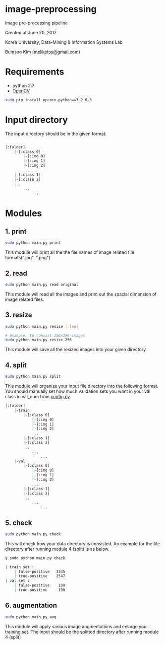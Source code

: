 image-preprocessing
====================================================================
Image pre-processing pipeline

Created at June 20, 2017

Korea University, Data-Mining & Information Systems Lab

Bumsoo Kim (meliketoy@gmail.com)

# Requirements
- python 2.7
- [OpenCV](http://opencv-python-tutroals.readthedocs.io/en/latest/py_tutorials/py_gui/py_image_display/py_image_display.html)
```bash
sudo pip install opencv-python==3.2.0.8
```

# Input directory
The input directory should be in the given format:
```bash

[:folder]
    |-[:class 0]
        |-[:img 0]
        |-[:img 1]
        |-[:img 2]
        ...
    |-[:class 1]
    |-[:class 2]
    ...
        ...
            ...

```

# Modules

## 1. print
```bash
sudo python main.py print
```
This module will print all the the file names of image related file formats(".jpg", ".png")

## 2. read
```bash
sudo python main.py read original
```
This module will read all the images and print out the spacial dimension of image related files.

## 3. resize
```bash
sudo python main.py resize [:len]

# Example, to consist 256x256 images
sudo python main.py resize 256
```
This module will save all the resized images into your given directory

## 4. split
```bash
sudo python main.py split
```
This module will organize your input file directory into the following format.
You should manually set how much validation sets you want in your val class in val_num from [config.py](./config.py).

```bash
[:folder]
    |-train
        |-[:class 0]
            |-[:img 0]
            |-[:img 1]
            |-[:img 2]
            ...
        |-[:class 1]
        |-[:class 2]
        ...
            ...
                ...
    |-val
        |-[:class 0]
            |-[:img 0]
            |-[:img 1]
            |-[:img 2]
            ...
        |-[:class 1]
        |-[:class 2]
        ...
            ...
                ...

```

## 5. check
```bash
sudo python main.py check
```
This will check how your data directory is consisted.
An example for the file directory after running module 4 (split) is as below.
```bash
$ sudo python main.py check

| train set : 
    | false-positive   3345
    | true-positive    2547
| val set : 
    | false-positive    100
    | true-positive     100
```

## 6. augmentation
```bash
sudo python main.py aug
```
This module will apply various image augmentations and enlarge your training set.
The input should be the splitted directory after running module 4 (split)
